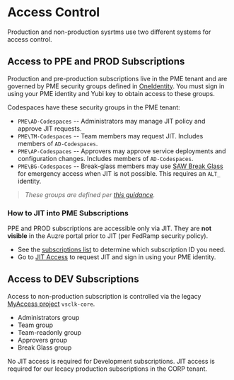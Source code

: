 # Access Control

Production and non-production sysrtms use two different systems for access control.

## Access to PPE and PROD Subscriptions

Production and pre-production subscriptions live in the PME tenant and are governed by PME security groups defined in [OneIdentity](https://oneidentity.core.windows.net). You must sign in using your PME identity and Yubi key to obtain access to these groups.

Codespaces have these security groups in the PME tenant:

- `PME\AD-Codespaces` -- Administrators may manage JIT policy and approve JIT requests.
- `PME\TM-Codespaces` -- Team members may request JIT. Includes members of `AD-Codespaces`.
- `PME\AP-Codespaces` -- Approvers may approve service deployments and configuration changes. Includes members of `AD-Codespaces`.
- `PME\BG-Codespaces` -- Break-glass members may use [SAW Break Glass](https://aka.ms/sawbreakglass) for emergency access when JIT is not possible. This requires an `ALT_` identity.

>_These groups are defined per [this guidance](https://dev.azure.com/msazure/AzureWiki/_wiki/wikis/AzureWiki.wiki/29763/Security-Groups)._

### How to JIT into PME Subscriptions

PPE and PROD subscriptions are accessible only via JIT. They are **not visible** in the Auzre portal prior to JIT (per FedRamp security policy).

- See the [subscriptions list](./subscriptions.md) to determine which subscription ID you need.
- Go to [JIT Access](https://aka.ms/jitaccess) to request JIT and sign in using your PME identity.

## Access to DEV Subscriptions

Access to non-production subscription is controlled via the legacy [MyAccess project](https://aka.ms/myaccess) `vsclk-core`.

- Administrators group
- Team group
- Team-readonly group
- Approvers group
- Break Glass group

No JIT access is required for Development subscriptions. JIT access is required for our lecacy production subscriptions in the CORP tenant.
